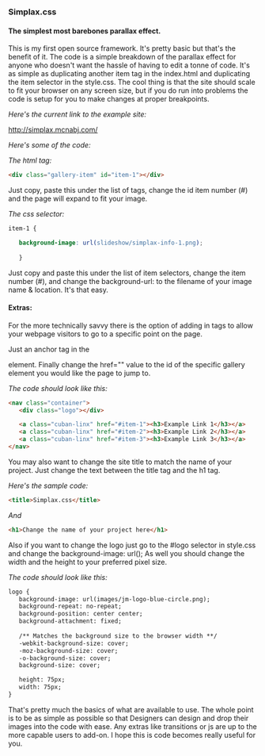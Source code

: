 <h3>Simplax.css</h3>
<h4>The simplest most barebones parallax effect.</h4>

This is my first open source framework. It's pretty basic but that's the benefit of it.
The code is a simple breakdown of the parallax effect for anyone who doesn't want the hassle of having to edit a tonne of code. It's as simple as duplicating another item tag in the index.html and duplicating the item selector in the style.css. The cool thing is that the site should scale to fit your browser on any screen size, but if you do run into problems the code is setup for you to make changes at proper breakpoints.

_Here's the current link to the example site:_

http://simplax.mcnabj.com/

*Here's some of the code:*

*The html tag:*
 ```html
 <div class="gallery-item" id="item-1"></div>
 ```

Just copy, paste this under the list of tags, change the id item number (#) and the page will expand to fit your image.

*The css selector:*
 ```css
 item-1 {

	background-image: url(slideshow/simplax-info-1.png);
	
	}
 ```
Just copy and paste this under the list of item selectors, change the item number (#), and change the background-url: to the filename of your image name & location. It's that easy.


<h4>Extras:</h4>

For the more technically savvy there is the option of adding in tags to allow your webpage visitors to go to a specific point on the page.

Just an anchor tag in the <nav> element. Finally change the href="" value to the id of the specific gallery element you would like the page to jump to.

*The code should look like this:*
 ```html
 <nav class="container">
	<div class="logo"></div>

	<a class="cuban-linx" href="#item-1"><h3>Example Link 1</h3></a>
	<a class="cuban-linx" href="#item-2"><h3>Example Link 2</h3></a>
	<a class="cuban-linx" href="#item-3"><h3>Example Link 3</h3></a>
 </nav>
 ```

You may also want to change the site title to match the name of your project.
Just change the text between the title tag and the h1 tag.

*Here's the sample code:*
 ```html
 <title>Simplax.css</title>
 ```
*And*
 ```html
 <h1>Change the name of your project here</h1>
 ```

Also if you want to change the logo just go to the #logo selector in style.css and change the background-image: url();
As well you should change the width and the height to your preferred pixel size.

*The code should look like this:*
 ```html
 logo {
	background-image: url(images/jm-logo-blue-circle.png);
	background-repeat: no-repeat;
	background-position: center center;
	background-attachment: fixed;
	
	/** Matches the background size to the browser width **/
	-webkit-background-size: cover;
	-moz-background-size: cover;
	-o-background-size: cover;
	background-size: cover;

	height: 75px;
	width: 75px;
 }
 ```
That's pretty much the basics of what are available to use. The whole point is to be as simple as possible so that Designers can design and drop their images into the code with ease. Any extras like transitions or js are up to the more capable users to add-on. I hope this is code becomes really useful for you.